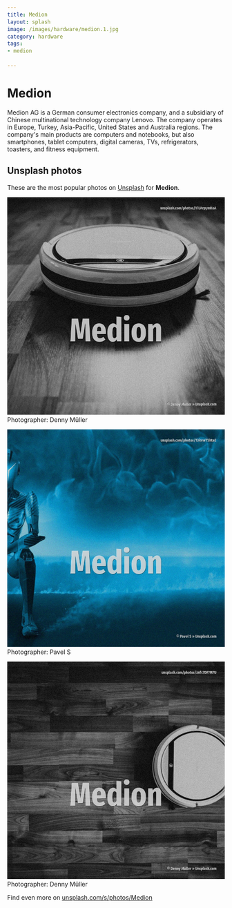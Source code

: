 ```yaml
---
title: Medion
layout: splash
image: /images/hardware/medion.1.jpg
category: hardware
tags:
- medion

---
```

# Medion

Medion AG is a German consumer electronics company, and a subsidiary of Chinese multinational  technology company Lenovo. The company operates in Europe, Turkey, Asia-Pacific, United States and Australia regions. The company's main products are computers and notebooks, but also smartphones, tablet computers,  digital cameras, TVs, refrigerators, toasters, and fitness equipment.   

 
## Unsplash photos
These are the most popular photos on [Unsplash](https://unsplash.com) for **Medion**.
 
![Medion](/images/hardware/medion.1.jpg)
Photographer:  Denny Müller
 
![Medion](/images/hardware/medion.2.jpg)
Photographer:  Pavel S
 
![Medion](/images/hardware/medion.3.jpg)
Photographer:  Denny Müller
 
Find even more on [unsplash.com/s/photos/Medion](https://unsplash.com/s/photos/Medion)
 

